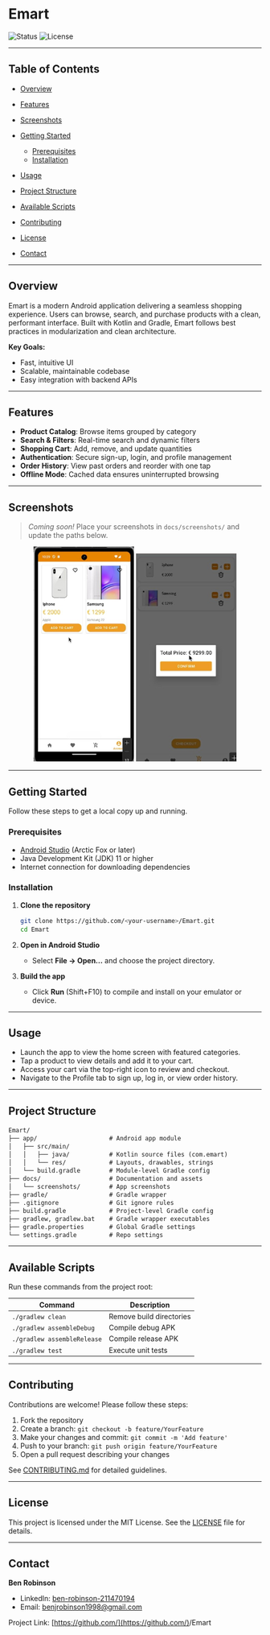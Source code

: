 # Emart

![Status](https://img.shields.io/badge/status-active-brightgreen)
![License](https://img.shields.io/badge/license-MIT-blue)

---

## Table of Contents

* [Overview](#overview)
* [Features](#features)
* [Screenshots](#screenshots)
* [Getting Started](#getting-started)

  * [Prerequisites](#prerequisites)
  * [Installation](#installation)
* [Usage](#usage)
* [Project Structure](#project-structure)
* [Available Scripts](#available-scripts)
* [Contributing](#contributing)
* [License](#license)
* [Contact](#contact)

---

## Overview

Emart is a modern Android application delivering a seamless shopping experience. Users can browse, search, and purchase products with a clean, performant interface. Built with Kotlin and Gradle, Emart follows best practices in modularization and clean architecture.

**Key Goals:**

* Fast, intuitive UI
* Scalable, maintainable codebase
* Easy integration with backend APIs

---

## Features

* **Product Catalog**: Browse items grouped by category
* **Search & Filters**: Real-time search and dynamic filters
* **Shopping Cart**: Add, remove, and update quantities
* **Authentication**: Secure sign-up, login, and profile management
* **Order History**: View past orders and reorder with one tap
* **Offline Mode**: Cached data ensures uninterrupted browsing

---

## Screenshots

> *Coming soon!* Place your screenshots in `docs/screenshots/` and update the paths below.

<p align="center">
  <img src="docs/screenshots/home.png.jpg" alt="Home Screen" width="200" />
  <img src="docs/screenshots/cart.png.jpg" alt="Shopping Cart" width="200" />
</p>

---

## Getting Started

Follow these steps to get a local copy up and running.

### Prerequisites

* [Android Studio](https://developer.android.com/studio) (Arctic Fox or later)
* Java Development Kit (JDK) 11 or higher
* Internet connection for downloading dependencies

### Installation

1. **Clone the repository**

   ```bash
   git clone https://github.com/<your-username>/Emart.git
   cd Emart
   ```
2. **Open in Android Studio**

   * Select **File → Open...** and choose the project directory.
3. **Build the app**

   * Click **Run** (Shift+F10) to compile and install on your emulator or device.

---

## Usage

* Launch the app to view the home screen with featured categories.
* Tap a product to view details and add it to your cart.
* Access your cart via the top-right icon to review and checkout.
* Navigate to the Profile tab to sign up, log in, or view order history.

---

## Project Structure

```
Emart/
├── app/                    # Android app module
│   ├── src/main/
│   │   ├── java/           # Kotlin source files (com.emart)
│   │   └── res/            # Layouts, drawables, strings
│   └── build.gradle        # Module-level Gradle config
├── docs/                   # Documentation and assets
│   └── screenshots/        # App screenshots
├── gradle/                 # Gradle wrapper
├── .gitignore              # Git ignore rules
├── build.gradle            # Project-level Gradle config
├── gradlew, gradlew.bat    # Gradle wrapper executables
├── gradle.properties       # Global Gradle settings
└── settings.gradle         # Repo settings
```

---

## Available Scripts

Run these commands from the project root:

| Command                     | Description              |
| --------------------------- | ------------------------ |
| `./gradlew clean`           | Remove build directories |
| `./gradlew assembleDebug`   | Compile debug APK        |
| `./gradlew assembleRelease` | Compile release APK      |
| `./gradlew test`            | Execute unit tests       |

---

## Contributing

Contributions are welcome! Please follow these steps:

1. Fork the repository
2. Create a branch: `git checkout -b feature/YourFeature`
3. Make your changes and commit: `git commit -m 'Add feature'`
4. Push to your branch: `git push origin feature/YourFeature`
5. Open a pull request describing your changes

See [CONTRIBUTING.md](CONTRIBUTING.md) for detailed guidelines.

---

## License

This project is licensed under the MIT License. See the [LICENSE](LICENSE) file for details.

---

## Contact

**Ben Robinson**

* LinkedIn: [ben-robinson-211470194](https://www.linkedin.com/in/ben-robinson-211470194/)
* Email: [benjrobinson1998@gmail.com](mailto:benjrobinson1998@gmail.com)

Project Link: [https://github.com/](https://github.com/)<brobinson147>/Emart
